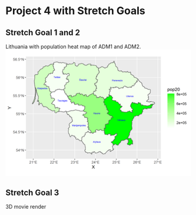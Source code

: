 # Project 4 with Stretch Goals

## Stretch Goal 1 and 2

Lithuania with population heat map of ADM1 and ADM2.
![](ltu_pop20.png)

## Stretch Goal 3 
3D movie render 

